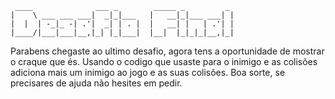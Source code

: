 
     ____              ___ _        _____ _         _ 
    |    \ ___ ___ ___|  _|_|___   |   __|_|___ ___| |
    |  |  | -_|_ -| .'|  _| | . |  |   __| |   | .'| |
    |____/|___|___|__,|_| |_|___|  |__|  |_|_|_|__,|_|
                                                  

Parabens chegaste ao ultimo desafio, agora tens a oportunidade de mostrar o craque que és. 
Usando o codigo que usaste para o inimigo e as colisões adiciona mais um inimigo ao jogo e as suas colisões. Boa sorte, se precisares de ajuda não hesites em pedir.

